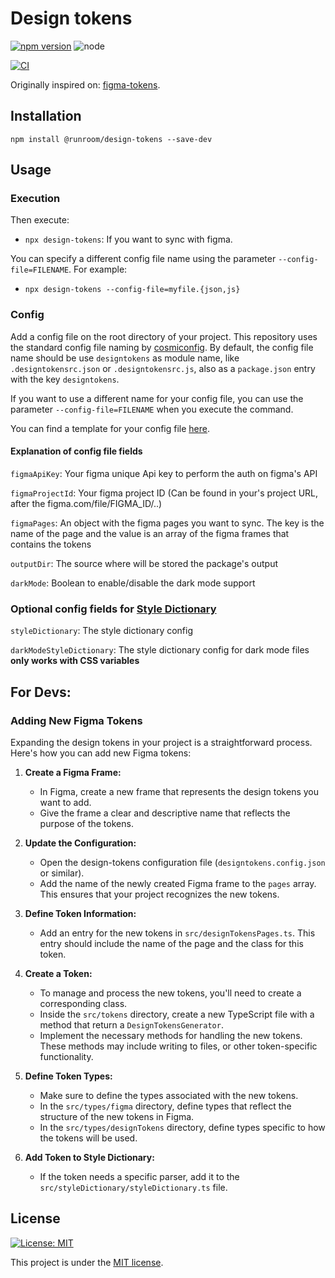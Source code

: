 # Design tokens

[![npm version](https://img.shields.io/npm/v/@runroom/design-tokens.svg)](https://www.npmjs.com/package/@runroom/design-tokens)
![node](https://img.shields.io/node/v/@runroom/design-tokens.svg)

[![CI](https://github.com/Runroom/design-tokens/actions/workflows/ci.yaml/badge.svg)](https://github.com/Runroom/design-tokens/actions/workflows/ci.yaml)

Originally inspired on: [figma-tokens](https://github.com/klaufel/figma-tokens).

## Installation

`npm install @runroom/design-tokens --save-dev`

## Usage

### Execution

Then execute:

- `npx design-tokens`: If you want to sync with figma.

You can specify a different config file name using the parameter `--config-file=FILENAME`. For
example:

- `npx design-tokens --config-file=myfile.{json,js}`

### Config

Add a config file on the root directory of your project. This repository uses the standard config file naming by [cosmiconfig](https://www.npmjs.com/package/cosmiconfig).
By default, the config file name should be use `designtokens` as module name, like `.designtokensrc.json` or `.designtokensrc.js`, also as a `package.json` entry with the key `designtokens`. 

If you want to use a different name for your config file, you can use the parameter `--config-file=FILENAME` when you execute the command.

You can find a template for your config file [here](.template-designtokensrc.json).

#### Explanation of config file fields

`figmaApiKey`: Your figma unique Api key to perform the auth on figma's API

`figmaProjectId`: Your figma project ID (Can be found in your's project URL, after the figma.com/file/FIGMA_ID/..)

`figmaPages`: An object with the figma pages you want to sync. The key is the name of the page and the value is an
array of the figma frames that contains the tokens

`outputDir`: The source where will be stored the package's output

`darkMode`: Boolean to enable/disable the dark mode support

### Optional config fields for [Style Dictionary](https://amzn.github.io/style-dictionary/#/config)

`styleDictionary`: The style dictionary config

`darkModeStyleDictionary`: The style dictionary config for dark mode files **only works with CSS variables**

## For Devs:

### Adding New Figma Tokens

Expanding the design tokens in your project is a straightforward process. Here's how you can add new Figma tokens:

1. **Create a Figma Frame:**
    - In Figma, create a new frame that represents the design tokens you want to add.
    - Give the frame a clear and descriptive name that reflects the purpose of the tokens.

2. **Update the Configuration:**
    - Open the design-tokens configuration file (`designtokens.config.json` or similar).
    - Add the name of the newly created Figma frame to the `pages` array. This ensures that your project recognizes the
      new tokens.

3. **Define Token Information:**
    - Add an entry for the new tokens in `src/designTokensPages.ts`. This entry should include the name of the page and
      the class for this token.

4. **Create a Token:**
    - To manage and process the new tokens, you'll need to create a corresponding class.
    - Inside the `src/tokens` directory, create a new TypeScript file with a method that return a `DesignTokensGenerator`.
    - Implement the necessary methods for handling the new tokens. These methods may include writing to
      files, or other token-specific functionality.

5. **Define Token Types:**
    - Make sure to define the types associated with the new tokens.
    - In the `src/types/figma` directory, define types that reflect the structure of the new tokens in Figma.
    - In the `src/types/designTokens` directory, define types specific to how the tokens will be used.

6. **Add Token to Style Dictionary:**
   - If the token needs a specific parser, add it to the `src/styleDictionary/styleDictionary.ts` file.

## License

[![License: MIT](https://img.shields.io/badge/License-MIT-yellow.svg)](https://opensource.org/licenses/MIT)

This project is under the [MIT license](LICENSE).
